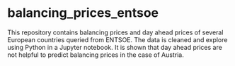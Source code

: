 # balancing_prices_entsoe
This repository contains balancing prices and day ahead prices of several European countries queried from ENTSOE.
The data is cleaned and explore using Python in a Jupyter notebook.
It is shown that day ahead prices are not helpful to predict balancing prices in the case of Austria.